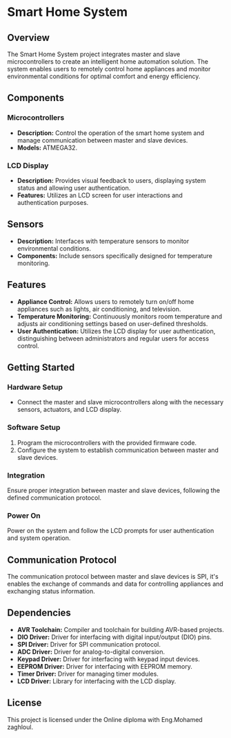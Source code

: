# Smart Home System

## Overview
The Smart Home System project integrates master and slave microcontrollers to create an intelligent home automation solution. The system enables users to remotely control home appliances and monitor environmental conditions for optimal comfort and energy efficiency.

## Components
### Microcontrollers
- **Description:** Control the operation of the smart home system and manage communication between master and slave devices.
- **Models:** ATMEGA32.

### LCD Display
- **Description:** Provides visual feedback to users, displaying system status and allowing user authentication.
- **Features:** Utilizes an LCD screen for user interactions and authentication purposes.

## Sensors
- **Description:** Interfaces with temperature sensors to monitor environmental conditions.
- **Components:** Include sensors specifically designed for temperature monitoring.
  
## Features
- **Appliance Control:** Allows users to remotely turn on/off home appliances such as lights, air conditioning, and television.
- **Temperature Monitoring:** Continuously monitors room temperature and adjusts air conditioning settings based on user-defined thresholds.
- **User Authentication:** Utilizes the LCD display for user authentication, distinguishing between administrators and regular users for access control.

## Getting Started
### Hardware Setup
- Connect the master and slave microcontrollers along with the necessary sensors, actuators, and LCD display.
### Software Setup
1. Program the microcontrollers with the provided firmware code.
2. Configure the system to establish communication between master and slave devices.
### Integration
Ensure proper integration between master and slave devices, following the defined communication protocol.
### Power On
Power on the system and follow the LCD prompts for user authentication and system operation.

## Communication Protocol
The communication protocol between master and slave devices is SPI, it's enables the exchange of commands and data for controlling appliances and exchanging status information.

## Dependencies
- **AVR Toolchain:** Compiler and toolchain for building AVR-based projects.
- **DIO Driver:** Driver for interfacing with digital input/output (DIO) pins.
- **SPI Driver:** Driver for SPI communication protocol.
- **ADC Driver:** Driver for analog-to-digital conversion.
- **Keypad Driver:** Driver for interfacing with keypad input devices.
- **EEPROM Driver:** Driver for interfacing with EEPROM memory.
- **Timer Driver:** Driver for managing timer modules.
- **LCD Driver:** Library for interfacing with the LCD display.

## License
This project is licensed under the Online diploma with Eng.Mohamed zaghloul.
